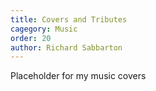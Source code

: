 ```yaml
---
title: Covers and Tributes
cagegory: Music
order: 20
author: Richard Sabbarton
---
```


Placeholder for my music covers

